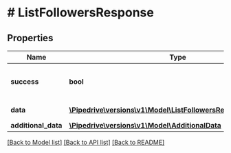 # # ListFollowersResponse

## Properties

Name | Type | Description | Notes
------------ | ------------- | ------------- | -------------
**success** | **bool** | If the response is successful or not | [optional]
**data** | [**\Pipedrive\versions\v1\Model\ListFollowersResponseAllOfData[]**](ListFollowersResponseAllOfData.md) | The list of followers | [optional]
**additional_data** | [**\Pipedrive\versions\v1\Model\AdditionalData**](AdditionalData.md) |  | [optional]

[[Back to Model list]](../README.md#documentation-for-models) [[Back to API list]](../README.md#documentation-for-api-endpoints) [[Back to README]](../README.md)
